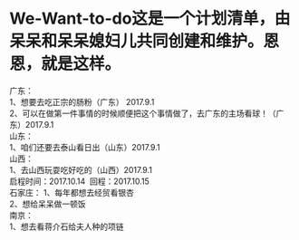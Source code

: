 # We-Want-to-do这是一个计划清单，由呆呆和呆呆媳妇儿共同创建和维护。恩恩，就是这样。
广东：<br>
1、想要去吃正宗的肠粉（广东） 2017.9.1<br>
2、可以在做第一件事情的时候顺便把这个事情做了，去广东的主场看球！（广东）2017.9.1<br>
山东：<br>
1、咱们还要去泰山看日出（山东）2017.9.1<br>
山西：<br>
1、去山西玩耍吃好吃的（山西）2017.9.1<br>
 启程时间：2017.10.14  回程：2017.10.15<br>
石家庄：
1、每年都想去经贸看银杏<br>
2、想给呆呆做一顿饭<br>
南京：<br>
1、想去看蒋介石给夫人种的项链<br>
